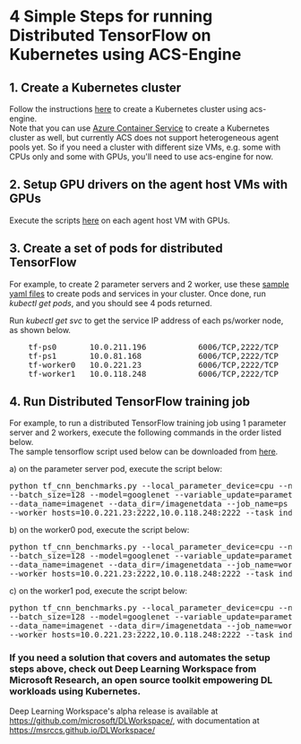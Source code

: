 # 4 Simple Steps for running Distributed TensorFlow on Kubernetes using ACS-Engine

## 1. Create a Kubernetes cluster
Follow the instructions [here](https://github.com/Azure/acs-engine/blob/master/docs/kubernetes.md) to create a Kubernetes cluster using acs-engine.  
Note that you can use [Azure Container Service](https://docs.microsoft.com/en-us/azure/container-service/kubernetes/container-service-kubernetes-walkthrough) to create a Kubernetes cluster as well, but currently ACS does not support heterogeneous agent pools yet. So if you need a cluster with different size VMs, e.g. some with CPUs only and some with GPUs, you'll need to use acs-engine for now.

## 2. Setup GPU drivers on the agent host VMs with GPUs
Execute the scripts [here](https://github.com/Microsoft/DLWorkspace/blob/master/src/ClusterBootstrap/scripts/prepare_acs.sh) on each agent host VM with GPUs.

## 3. Create a set of pods for distributed TensorFlow
For example, to create 2 parameter servers and 2 worker, use these [sample yaml files](https://github.com/joyq-github/TensorFlowonK8s/tree/master/sampleyaml) to create pods and services in your cluster. Once done, run *kubectl get pods*, and you should see 4 pods returned. 

Run *kubectl get svc* to get the service IP address of each ps/worker node, as shown below.  
<pre>    tf-ps0       10.0.211.196   <none>        6006/TCP,2222/TCP      
    tf-ps1       10.0.81.168    <none>        6006/TCP,2222/TCP  
    tf-worker0   10.0.221.23    <none>        6006/TCP,2222/TCP  
    tf-worker1   10.0.118.248   <none>        6006/TCP,2222/TCP        
</pre>
## 4. Run Distributed TensorFlow training job
For example, to run a distributed TensorFlow training job using 1 parameter server and 2 workers, execute the following commands in the order listed below.   
The sample tensorflow script used below can be downloaded from [here](https://github.com/tensorflow/benchmarks/blob/master/scripts/tf_cnn_benchmarks/tf_cnn_benchmarks.py).

a) on the parameter server pod, execute the script below:  
<pre>python tf_cnn_benchmarks.py --local_parameter_device=cpu --num_gpus=4 \
--batch_size=128 --model=googlenet --variable_update=parameter_server --num_batches=200 --cross_replica_sync=False \
--data_name=imagenet --data_dir=/imagenetdata --job_name=ps --ps_hosts=10.0.211.196:2222 \
--worker_hosts=10.0.221.23:2222,10.0.118.248:2222 --task_index=0
</pre>
b) on the worker0 pod, execute the script below:  
<pre>python tf_cnn_benchmarks.py --local_parameter_device=cpu --num_gpus=4 \
--batch_size=128 --model=googlenet --variable_update=parameter_server --num_batches=200 --cross_replica_sync=False \
--data_name=imagenet --data_dir=/imagenetdata --job_name=worker --ps_hosts=10.0.211.196:2222 \
--worker_hosts=10.0.221.23:2222,10.0.118.248:2222 --task_index=0
</pre>

c) on the worker1 pod, execute the script below:  
<pre>python tf_cnn_benchmarks.py --local_parameter_device=cpu --num_gpus=4 \
--batch_size=128 --model=googlenet --variable_update=parameter_server --num_batches=200 --cross_replica_sync=False \
--data_name=imagenet --data_dir=/imagenetdata --job_name=worker --ps_hosts=10.0.211.196:2222 \
--worker_hosts=10.0.221.23:2222,10.0.118.248:2222 --task_index=1
</pre>

### If you need a solution that covers and automates the setup steps above, check out Deep Learning Workspace from Microsoft Research, an open source toolkit empowering DL workloads using Kubernetes.
Deep Learning Workspace's alpha release is available at https://github.com/microsoft/DLWorkspace/, with documentation at https://msrccs.github.io/DLWorkspace/
